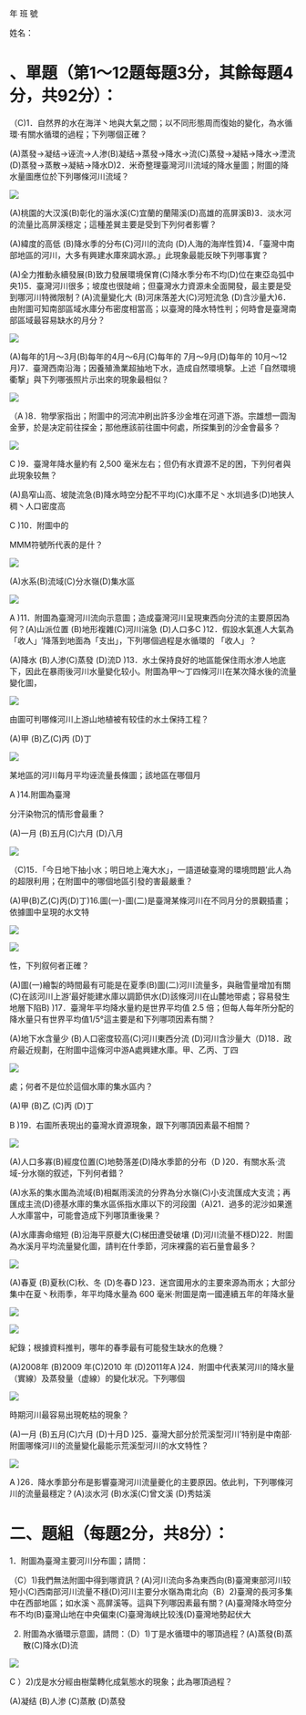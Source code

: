年 班 號

姓名：

# 、單題（第1～12題每題3分，其餘每題4分，共92分）：

（C)1．自然界的水在海洋丶地與大氣之間；以不同形態周而復始的變化，為水循環·有關水循環的過程；下列哪個正確？

(A)蒸發→凝结→诬流→人渗(B)凝结→蒸發→降水→流(C)蒸發→凝結→降水→湮流(D)蒸發→蒸散→凝結→降水D)2．米奇整理臺灣河川流域的降水量圖；附圖的降水量圖應位於下列哪條河川流域？

![](images\test_batch\Geography\d7a3477b68e6b34b314c0dcd50945b01a3580550909fb6d1105d2bb4f6710a15.png)

(A)桃園的大汉溪(B)彰化的淄水溪(C)宜蘭的蘭陽溪(D)高雄的高屏溪B)3．淡水河的流量比高屏溪穩定；這種差巽主要是受到下列何者影響？

(A)緯度的高低  (B)降水季的分布(C)河川的流向 (D)人海的海岸性質)4．「臺灣中南部地區的河川，大多有興建水庫來調水源。」此現象最能反映下列哪事實？

(A)全力推動永續發展(B)致力發展環境保育(C)降水季分布不均(D)位在東亞岛弧中央1)5．臺灣河川很多；坡度也很陡峭；但臺灣水力資源未全面開發，最主要是受到哪河川特微限制？(A)流量變化大 (B)河床落差大(C)河短流急 (D)含沙量大)6．由附圖可知南部區域水庫分布密度相當高；以臺灣的降水特性判；何時會是臺灣南部區域最容易缺水的月分？

![](images\test_batch\Geography\838102eb4caccbe9811639016b2d4f6d68554165de424f7cbf0ba46bb2976e0c.png)

(A)每年的1月～3月(B)每年的4月～6月(C)每年的 7月～9月(D)每年的 10月～12月)7．臺灣西南沿海；因養殖漁業超抽地下水，造成自然環境撃。上述「自然環境衢撃」與下列哪張照片示出來的現象最相似？

![](images\test_batch\Geography\febe550edaea8d618a75f2ee2107ec5484ece3200002756b0a90f8986ac14e32.png)

（A )8．物學家指出；附圖中的河流冲刷出許多沙金堆在河道下游。宗雄想一圆淘金萝，於是决定前往探金；那他應該前往圖中何處，所探集到的沙金會最多？

![](images\test_batch\Geography\2ccb5944a04ed106b0dc81270f4aeae83b4dbc6aaf7368d81be681c2145ddd7a.png)

C )9．臺灣年降水量約有 2,500 毫米左右；但仍有水資源不足的困，下列何者與此現象较無？

(A)島窄山高、坡陡流急(B)降水時空分配不平均(C)水庫不足丶水圳過多(D)地狭人稠丶人口密度高

C  )10．附圖中的

MMM符號所代表的是什？

![](images\test_batch\Geography\cca5ae2233807fdc9f2b4508e275054e15784eb9ffc652ab6f80f407fc111e16.png)

(A)水系(B)流域(C)分水嶺(D)集水區

![](images\test_batch\Geography\13a7dce23f1250a172e6539ab15260176acb6e3e0d157297f3e885db74165179.png)

A )11．附圖為臺灣河川流向示意圖；造成臺灣河川呈現東西向分流的主要原因為何？(A)山派位置 (B)地形複雜(C)河川湍急 (D)人口多C  )12．假設水氣進人大氣為「收人」′降落到地面為「支出」，下列哪個過程是水循環的 「收人」？

(A)降水 (B)人渗(C)蒸發 (D)流D  )13．水土保持良好的地區能保住雨水渗人地底下，因此在暴雨後河川水量變化较小。附圖為甲～丁四條河川在某次降水後的流量變化圖，

![](images\test_batch\Geography\5d2377fc23716cb5cccfcb5f2fe4a50b1e3559a5ddf40692c51d4ec9c484dfc6.png)

由圖可判哪條河川上游山地植被有较佳的水土保持工程？

(A)甲 (B)乙(C)丙 (D)丁

![](images\test_batch\Geography\c75e186c360f64d9e6a909886fc0e45c4e756cba542b7dab26ab0ee7530303ab.png)

某地區的河川每月平均诬流量長條圖；該地區在哪個月

A )14.附圖為臺灣

分汗染物沉的情形會最重？

(A)一月 (B)五月(C)六月 (D)八月

![](images\test_batch\Geography\77a3028d3c4d135773598f171def895d82f72cfa89523bd258d222c902874ff5.png)

（C)15．「今日地下抽小水；明日地上淹大水」，一語道破臺灣的環境問題’此人為的超限利用；在附圖中的哪個地區引發的害最嚴重？

(A)甲(B)乙(C)丙(D)丁)16.圖(一)-圖(二)是臺灣某條河川在不同月分的景觀插畫；依據圖中呈現的水文特

![](images\test_batch\Geography\dd78104d69344eb421ae468f58765017d473e7eb4d0a28f284c40cb684c74bd0.png)

![](images\test_batch\Geography\8ed75d3b9d8ee1231ba8733be0432ca898b2f070d8b376c3241254d1524bb77a.png)

性，下列叙何者正確？

(A)圖(一)繪製的時間最有可能是在夏季(B)圖(二)河川流量多，與融雪量增加有關(C)在該河川上游’最好能建水庫以調節供水(D)該條河川在山麓地带處；容易發生地層下陷B) )17．臺灣年平均降水量約是世界平均值 2.5 倍；但每人每年所分配的降水量只有世界平均值1/5°這主要是和下列哪项因素有關？

(A)地下水含量少 (B)人口密度较高(C)河川東西分流 (D)河川含沙量大（D)18．政府最近规劃，在附圖中這條河中游A處興建水庫。甲、乙丙、丁四

![](images\test_batch\Geography\fae9768f64d6d54f670e3a598e1a9c718acbe478bf344120912bf9882c581cab.png)

處；何者不是位於這個水庫的集水區内？

(A)甲 (B)乙 (C)丙 (D)丁

B )19．右圖所表現出的臺灣水資源現象，跟下列哪頂因素最不相關？

![](images\test_batch\Geography\eb8610429bc58bdbe0a44d8d6f99b76ec0f07701e3312fb741eacc51a6bd38db.png)

(A)人口多寡(B)經度位置(C)地勢落差(D)降水季節的分布（D )20．有關水系·流域-分水嶺的叙述，下列何者錯？

(A)水系的集水圍為流域(B)相粼雨溪流的分界為分水嶺(C)小支流匯成大支流；再匯成主流(D)德基水庫的集水區係指水庫以下的河段圍（A)21．過多的泥沙如果進人水庫當中，可能會造成下列哪頂重後果？

(A)水庫壽命缩短 (B)沿海平原夔大(C)梯田遭受破壤 (D)河川流量不穩D)22．附圖為水溪月平均流量變化圖，請判在什季節，河床裸露的岩石量會最多？

![](images\test_batch\Geography\860e010363e716ae2cb7e3ecd9177d83685ebdc1650038592d685a5ec9b96a52.png)

(A)春夏 (B)夏秋(C)秋、冬 (D)冬春D  )23．迷宫國用水的主要來源為雨水；大部分集中在夏丶秋雨季，年平均降水量為 600 毫米·附圖是南一國連續五年的年降水量

![](images\test_batch\Geography\969c6f25410c64e84be4cb8163c1bcbdc760a58fdff9ce23a7ef4c463302ba63.png)

![](images\test_batch\Geography\4a4664f4f7bd9f1eda68e6819b766d977da70be0b2c38ff03dea3a8315516df3.png)

紀錄；根據資料推判，哪年的春季最有可能發生缺水的危機？

(A)2008年 (B)2009 年(C)2010 年 (D)2011年A )24．附圖中代表某河川的降水量（實線）及蒸發量（虚線）的變化狀况。下列哪個

![](images\test_batch\Geography\c31793714ee42e24b0ff0753fe930eb9d342aa56cfb768aabe1717e33e1e28a8.png)

時期河川最容易出現乾枯的現象？

(A)一月 (B)五月(C)六月 (D)十月D )25．臺灣大部分於荒溪型河川’特别是中南部·附圖哪條河川的流量變化最能示荒溪型河川的水文特性？

![](images\test_batch\Geography\dec6ee4526f34cb698951628d380ed957ea56b91ddbc4d43d279a49dc0d446b8.png)

A )26．降水季節分布是影響臺灣河川流量夔化的主要原因。依此判，下列哪條河川的流量最穩定？(A)淡水河 (B)水溪(C)曾文溪 (D)秀姑溪

# 二、題組（每題2分，共8分）：

1．附圖為臺灣主要河川分布圖；請問：

（C）1)我們無法附圖中得到哪資訊？(A)河川流向多為東西向(B)臺灣東部河川较短小(C)西南部河川流量不穩(D)河川主要分水嶺為南北向（B）2)臺灣的長河多集中在西部地區；如水溪丶高屏溪等。這與下列哪因素最有關？(A)臺灣降水時空分布不均(B)臺灣山地在中央偏束(C)臺灣海峡比较浅(D)臺灣地勢起伏大

2.  附圖為水循環示意圖，請問：（D）1)丁是水循環中的哪頂過程？(A)蒸發(B)蒸散(C)降水(D)流

![](images\test_batch\Geography\a3f616f294611c600eb9d86683b982f27ff96e3eba36c7f1776b7b3794b34e0f.png)

C ）2)戊是水分經由樹葉轉化成氣態水的現象；此為哪頂過程？

(A)凝结 (B)人渗 (C)蒸散 (D)蒸發

